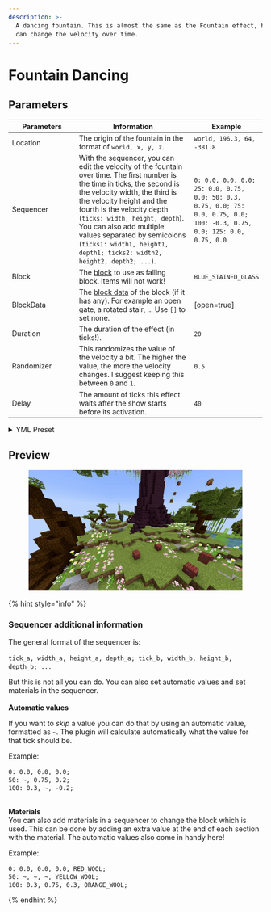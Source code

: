 ```yaml
---
description: >-
  A dancing fountain. This is almost the same as the Fountain effect, but you
  can change the velocity over time.
---
```


# Fountain Dancing

## Parameters

<table><thead><tr><th width="167.33333333333331">Parameters</th><th width="375">Information</th><th>Example</th></tr></thead><tbody><tr><td>Location</td><td>The origin of the fountain in the format of <code>world, x, y, z</code>.</td><td><code>world, 196.3, 64, -381.8</code></td></tr><tr><td>Sequencer</td><td>With the sequencer, you can edit the velocity of the fountain over time. The first number is the time in ticks, the second is the velocity width, the third is the velocity height and the fourth is the velocity depth (<code>ticks: width, height, depth</code>). You can also add multiple values separated by semicolons (<code>ticks1: width1, height1, depth1; ticks2: width2, height2, depth2; ...</code>).</td><td><code>0: 0.0, 0.0, 0.0; 25: 0.0, 0.75, 0.0; 50: 0.3, 0.75, 0.0; 75: 0.0, 0.75, 0.0; 100: -0.3, 0.75, 0.0; 125: 0.0, 0.75, 0.0</code></td></tr><tr><td>Block</td><td>The <a href="https://hub.spigotmc.org/javadocs/bukkit/org/bukkit/Material.html">block</a> to use as falling block. Items will not work!</td><td><code>BLUE_STAINED_GLASS</code></td></tr><tr><td>BlockData</td><td>The <a href="https://minecraft.wiki/w/Block_states">block data</a> of the block (if it has any). For example an open gate, a rotated stair, ... Use <code>[]</code> to set none.</td><td>[open=true]</td></tr><tr><td>Duration</td><td>The duration of the effect (in ticks!).</td><td><code>20</code></td></tr><tr><td>Randomizer</td><td>This randomizes the value of the velocity a bit. The higher the value, the more the velocity changes. I suggest keeping this between <code>0</code> and <code>1</code>.</td><td><code>0.5</code></td></tr><tr><td>Delay</td><td>The amount of ticks this effect waits after the show starts before its activation.</td><td><code>40</code></td></tr></tbody></table>

<details>

<summary>YML Preset</summary>

{% code lineNumbers="true" %}
```yaml
'1':
  Type: FOUNTAIN_BLOOM
  Location: 'world, 0, 0, 0'
  Sequencer: '0: 0.1, 0.8; 50: 0.6, 0.8; 100: 0.1, 0.8'
  Block: BLUE_STAINED_GLASS
  BlockData: []
  Duration: 20
  Amount: 15
  Randomizer: 0
  Delay: 0
```
{% endcode %}

</details>

## Preview

<figure><img src="../../.gitbook/assets/fountain_dancing.gif" alt=""><figcaption></figcaption></figure>

{% hint style="info" %}
### Sequencer additional information

The general format of the sequencer is:

`tick_a, width_a, height_a, depth_a; tick_b, width_b, height_b, depth_b; ...`

But this is not all you can do. You can also set automatic values and set materials in the sequencer.\
\
**Automatic values**

If you want to _skip_ a value you can do that by using an automatic value, formatted as `~`. The plugin will calculate automatically what the value for that tick should be.

Example:&#x20;

```
0: 0.0, 0.0, 0.0;
50: ~, 0.75, 0.2;
100: 0.3, ~, -0.2;
```

\
**Materials**\
You can also add materials in a sequencer to change the block which is used. This can be done by adding an extra value at the end of each section with the material. The automatic values also come in handy here!

Example:

```
0: 0.0, 0.0, 0.0, RED_WOOL;
50: ~, ~, ~, YELLOW_WOOL;
100: 0.3, 0.75, 0.3, ORANGE_WOOL;
```
{% endhint %}

